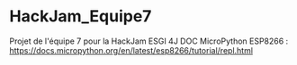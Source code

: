 # HackJam_Equipe7
Projet de l'équipe 7 pour la HackJam ESGI 4J
 DOC MicroPython ESP8266 : https://docs.micropython.org/en/latest/esp8266/tutorial/repl.html

